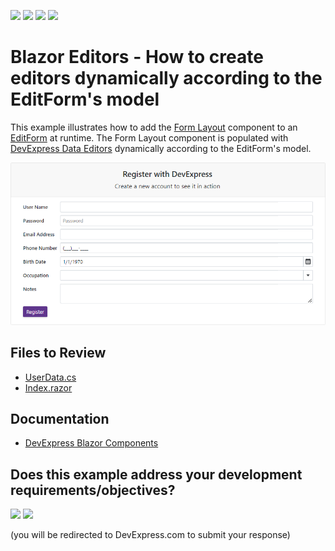 <!-- default badges list -->
![](https://img.shields.io/endpoint?url=https://codecentral.devexpress.com/api/v1/VersionRange/509137432/23.1.3%2B)
[![](https://img.shields.io/badge/Open_in_DevExpress_Support_Center-FF7200?style=flat-square&logo=DevExpress&logoColor=white)](https://supportcenter.devexpress.com/ticket/details/T1099616)
[![](https://img.shields.io/badge/📖_How_to_use_DevExpress_Examples-e9f6fc?style=flat-square)](https://docs.devexpress.com/GeneralInformation/403183)
[![](https://img.shields.io/badge/💬_Leave_Feedback-feecdd?style=flat-square)](#does-this-example-address-your-development-requirementsobjectives)
<!-- default badges end -->
# Blazor Editors - How to create editors dynamically according to the EditForm's model

This example illustrates how to add the [Form Layout](https://docs.devexpress.com/Blazor/401181/navigation-and-layout#form-layout) component to an [EditForm](https://learn.microsoft.com/en-us/dotnet/api/microsoft.aspnetcore.components.forms.editform?view=aspnetcore-7.0) at runtime. The Form Layout component is populated with [DevExpress Data Editors](https://docs.devexpress.com/Blazor/401156/data-editors) dynamically according to the EditForm's model.

![image](image.png)

## Files to Review

* [UserData.cs](./CS/DxBlazorApplication1/Data/UserData.cs)
* [Index.razor](./CS/DxBlazorApplication1/Pages/Index.razor)

## Documentation

* [DevExpress Blazor Components](https://docs.devexpress.com/Blazor/400725/blazor-components)
<!-- feedback -->
## Does this example address your development requirements/objectives?

[<img src="https://www.devexpress.com/support/examples/i/yes-button.svg"/>](https://www.devexpress.com/support/examples/survey.xml?utm_source=github&utm_campaign=blazor-edit-form-runtime&~~~was_helpful=yes) [<img src="https://www.devexpress.com/support/examples/i/no-button.svg"/>](https://www.devexpress.com/support/examples/survey.xml?utm_source=github&utm_campaign=blazor-edit-form-runtime&~~~was_helpful=no)

(you will be redirected to DevExpress.com to submit your response)
<!-- feedback end -->

